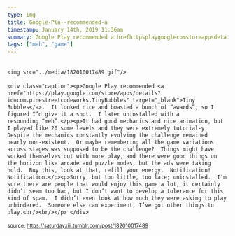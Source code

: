 ```yaml
---
type: img
title: Google-Pla--recommended-a
timestamp: January 14th, 2019 11:36am
summary: Google Play recommended a hrefhttpsplaygooglecomstoreappsdetailsidcompinestreetcodeworksTinyBubbles targetblankTiny Bubblesa  It had good mechanics and nice animation but I played like 20 some levels and they were extremely tutorialy  Despite the mechanics constantly evolviSorry but too little too late uninstalled  I’m sure there are people that would enjoy this game a lot it certainly didn’t seem too bad but I don’
tags: ["meh", "game"]
---
```


                
                
                
                                                                                        <img src="../media/182010017489.gif"/>
                                                                                          <div class="caption"><p>Google Play recommended <a href="https://play.google.com/store/apps/details?id=com.pinestreetcodeworks.TinyBubbles" target="_blank">Tiny Bubbles</a>.  It looked nice and boasted a bunch of “awards”, so I figured I’d give it a shot.  I later uninstalled with a resounding “meh”.</p><p>It had good mechanics and nice animation, but I played like 20 some levels and they were extremely tutorial-y.  Despite the mechanics constantly evolving the challenge remained nearly non-existent.  Or maybe remembering all the game variations across stages was supposed to be the challenge?  Things might have worked themselves out with more play, and there were good things on the horizon like arcade and puzzle modes, but the ads were taking hold.  Buy this, look at that, refill your energy.  Notification!  Notification.</p><p>Sorry, but too little, too late; uninstalled.  I’m sure there are people that would enjoy this game a lot, it certainly didn’t seem too bad, but I don’t want to develop a tolerance for this kind of spam.  I didn’t even look at how much they were asking to play unhindered.  Someone else can experiment, I’ve got other things to play.<br/><br/></p> </div>
                                    
                
                
                
                
                                
<small>source: https://saturdayxiii.tumblr.com/post/182010017489</small>